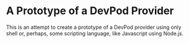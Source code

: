 # A Prototype of a DevPod Provider

This is an attempt to create a prototype of a DevPod provider using
only shell or, perhaps, some scripting language, like Javascript
using Node.js.
